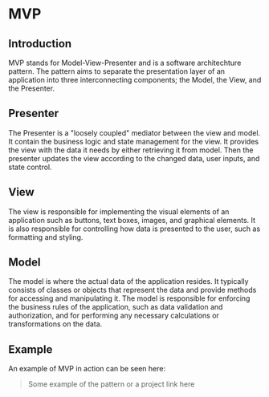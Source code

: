 # MVP

## Introduction

MVP stands for Model-View-Presenter and is a software architechture pattern. The pattern aims to separate the presentation layer of an application into three interconnecting components; the Model, the View, and the Presenter.

## Presenter

The Presenter is a "loosely coupled" mediator between the view and model. It contain the business logic and state management for the view. It provides the view with the data it needs by either retrieving it from model. Then the presenter updates the view according to the changed data, user inputs, and state control.

## View

The view is responsible for implementing the visual elements of an application such as buttons, text boxes, images, and graphical elements. It is also responsible for controlling how data is presented to the user, such as formatting and styling.

## Model

The model is where the actual data of the application resides. It typically consists of classes or objects that represent the data and provide methods for accessing and manipulating it. The model is responsible for enforcing the business rules of the application, such as data validation and authorization, and for performing any necessary calculations or transformations on the data.

## Example

An example of MVP in action can be seen here:

>
> Some example of the pattern or a project link here
>
